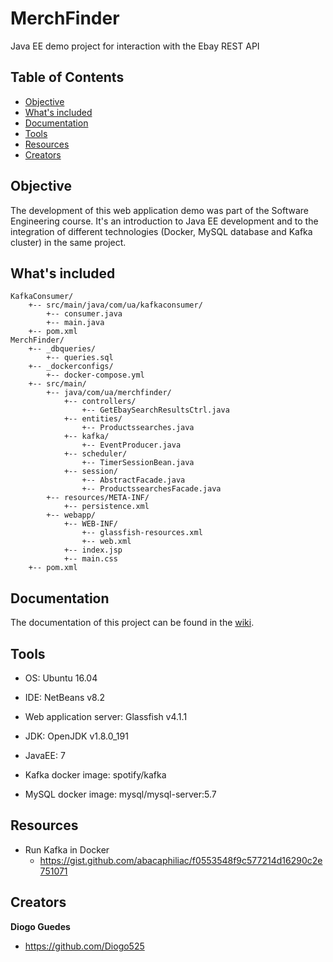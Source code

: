 # MerchFinder
Java EE demo project for interaction with the Ebay REST API

## Table of Contents
- [Objective](#objective)
- [What's included](#whats-included)
- [Documentation](#documentation)
- [Tools](#tools)
- [Resources](#resources)
- [Creators](#creators)

## Objective
The development of this web application demo was part of the Software Engineering course. It's an introduction to Java EE development and to the integration of different technologies (Docker, MySQL database and Kafka cluster) in the same project.

## What's included
```
KafkaConsumer/
    +-- src/main/java/com/ua/kafkaconsumer/
        +-- consumer.java
        +-- main.java
    +-- pom.xml
MerchFinder/
    +-- _dbqueries/
        +-- queries.sql
    +-- _dockerconfigs/
        +-- docker-compose.yml
    +-- src/main/
        +-- java/com/ua/merchfinder/
            +-- controllers/
                +-- GetEbaySearchResultsCtrl.java
            +-- entities/
                +-- Productssearches.java
            +-- kafka/
                +-- EventProducer.java
            +-- scheduler/
                +-- TimerSessionBean.java
            +-- session/
                +-- AbstractFacade.java
                +-- ProductssearchesFacade.java
        +-- resources/META-INF/
            +-- persistence.xml
        +-- webapp/
            +-- WEB-INF/
                +-- glassfish-resources.xml
                +-- web.xml
            +-- index.jsp
            +-- main.css
    +-- pom.xml
```

## Documentation

The documentation of this project can be found in the [wiki](https://github.com/Diogo525/MerchFinder/wiki).

## Tools

 - OS: Ubuntu 16.04

 - IDE: NetBeans v8.2

 - Web application server: Glassfish v4.1.1

 - JDK: OpenJDK v1.8.0_191

 - JavaEE: 7

 - Kafka docker image: spotify/kafka
 
 - MySQL docker image: mysql/mysql-server:5.7


## Resources

 - Run Kafka in Docker
      - https://gist.github.com/abacaphiliac/f0553548f9c577214d16290c2e751071
      
## Creators

**Diogo Guedes**

- <https://github.com/Diogo525>

 
